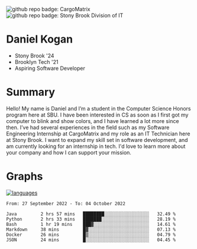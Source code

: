 ![github repo badge: CargoMatrix](https://img.shields.io/badge/CargoMatrix--181717?color=blue)
![github repo badge: Stony Brook Division of IT](https://img.shields.io/badge/Stony%20Brook%20Division%20of%20IT--181717?color=red)
# Daniel Kogan

- Stony Brook '24
- Brooklyn Tech '21
- Aspiring Software Developer

# Summary

Hello! My name is Daniel and I’m a student in the Computer Science Honors program here at SBU. I have been interested in CS as soon as I first got my computer to blink and show colors, and I have learned a lot more since then. I’ve had several experiences in the field such as my Software Engineering Internship at CargoMatrix and my role as an IT Technician here at Stony Brook. I want to expand my skill set in software development, and am currently looking for an internship in tech. I'd love to learn more about your company and how I can support your mission.

# Graphs

<div style="width: 100%">

[![languages](https://github-readme-stats.vercel.app/api/top-langs/?username=daminals&langs_count=8&hide=html&layout=compact)](https://github-readme-stats.vercel.app/api/top-langs/?username=daminals&langs_count=8&hide=html&layout=compact)
</div>

<!--START_SECTION:waka-->

```text
From: 27 September 2022 - To: 04 October 2022

Java         2 hrs 57 mins   ████████░░░░░░░░░░░░░░░░░   32.49 %
Python       2 hrs 33 mins   ███████░░░░░░░░░░░░░░░░░░   28.19 %
Bash         1 hr 19 mins    ███▓░░░░░░░░░░░░░░░░░░░░░   14.61 %
Markdown     38 mins         █▓░░░░░░░░░░░░░░░░░░░░░░░   07.13 %
Docker       26 mins         █▒░░░░░░░░░░░░░░░░░░░░░░░   04.79 %
JSON         24 mins         █░░░░░░░░░░░░░░░░░░░░░░░░   04.45 %
```

<!--END_SECTION:waka-->

